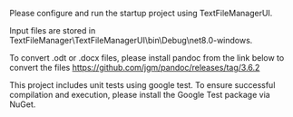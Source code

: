 Please configure and run the startup project using TextFileManagerUI.

Input files are stored in TextFileManager\TextFileManagerUI\bin\Debug\net8.0-windows.

To convert .odt or .docx files, please install pandoc from the link below to convert the files
https://github.com/jgm/pandoc/releases/tag/3.6.2

This project includes unit tests using google test. 
To ensure successful compilation and execution, please install the Google Test package via NuGet.






